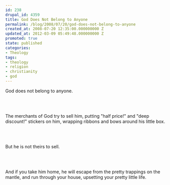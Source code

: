 ```yaml
---
id: 238
drupal_id: 4359
title: God Does Not Belong to Anyone
permalink: /blog/2008/07/20/god-does-not-belong-to-anyone
created_at: 2008-07-20 12:35:00.000000000 Z
updated_at: 2012-03-09 05:49:48.000000000 Z
promoted: true
state: published
categories:
- Theology
tags:
- theology
- religion
- christianity
- god
---
```

<p>God does not belong to anyone.</p><br /><br /><p>The merchants of God try to sell him, putting "half price!" and "deep discount!" stickers on him, wrapping ribbons and bows around his little box.</p><br /><br /><p>But he is not theirs to sell.</p><br /><br /><p>And if you take him home, he will escape from the pretty trappings on the mantle, and run through your house, upsetting your pretty little life.</p>
